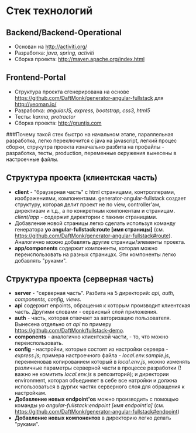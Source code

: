 # Стек технологий

## Backend/Backend-Operational
 - Основан на http://activiti.org/
 - Разработка: <i>java, spring, activiti</i> 
 - Сборка проекта: http://maven.apache.org/index.html

## Frontend-Portal
 - Структура проекта сгенерирована на основе https://github.com/DaftMonk/generator-angular-fullstack для http://yeoman.io/
 - Разработка: <i>angularJS, express, bootstrap, css3, html5</i> 
 - Тесты: <i>karma, protractor</i> 
 - Сборка проекта: http://gruntjs.com

###Почему такой стек
быстро на начальном этапе, параллельная разработка, легко переключится с java на javascript, легкий процес сборки, струкутра проекта изначально разбита на профайлы - разработка, тесты, production, переменные окружения вынесены в настроечные файлы. 

## Структура проекта (клиентская часть)
 - **client** - "браузерная часть" с html страницами, контроллерами, изображениями, компонентами. generator-angular-fullstack создает структуру, которая делит проект не по view, controller'ам, директивам и  т.д., а по конкретным компонентам и страницам. <i>client/app</i> - содержит директории с такими страницами. 
 - Добавление новой страницы легко сделать используя команду генератора **yo angular-fullstack:route [имя страницы]** (см. https://github.com/DaftMonk/generator-angular-fullstack#route). Аналогично можно добавлять другие страницы/элементы проекта. 
 - **app/components** содержит компоненты, которая можно переиспользовать на разных страницах. Эти компоненты легко добавлять "руками".

## Структура проекта (серверная часть)
 - **server** - "серверная часть". Разбита на 5 директорий: <i>api, auth, components, config, views.</i> 
 - **api** содержит enpoints, обращения к которым производит клиентская часть. Другими словами - сервисный слой приложения. 
 - **auth** - часть, которая отвечает за авторизацию пользователя. Вынесена отдельно от <i>api</i> по примеру https://github.com/DaftMonk/fullstack-demo. 
 - **components** - аналогично клиентской части, - то, что можно переиспользовать. 
 - **config** - настройки, которые состоят из настройки сервера - <i>express.js</i>; примера настроечного файла - <i>local.env.sample.js</i>, переименовав копированием который в <i>local.env.js</i>, можно изменять различные параметры серверной части в процессе разработки (! важно не комитить <i>local.env.js</i> в репозиторий); и директории environment, которая объединяет в себе все натройки и должна использоваться в дургих частях серверного слоя для обращения к настройкам.
 - **Добавление новых endpoint'ов** можно производить с помощью команды <i>yo angular-fullstack:endpoint [имя endpoint'а]</i> (см. https://github.com/DaftMonk/generator-angular-fullstack#endpoint)
 - **Добавление новых компонентов** в директорию легко делать "руками".
